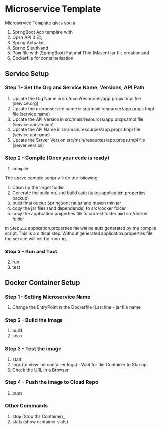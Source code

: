 # Microservice Template

Microservice Template gives you a 

1. SpringBoot App template with 
2. Open API 3 Ex, 
3. Spring Actuator, 
4. Spring Sleuth and 
5. Pom file with (SpringBoot) Fat and Thin (Maven) jar file creation and 
6. Dockerfile for containerisation.

## Service Setup

### Step 1 - Set the Org and Service Name, Versions, API Path

1. Update the Org Name in src/main/resources/app.props.tmpl file (service.org)
2. Update the microoservice name in src/main/resources/app.props.tmpl file (service.name)
3. Update the API Version in src/main/resources/app.props.tmpl file (service.api.version)
4. Update the API Name in src/main/resources/app.props.tmpl file (service.api.name)
5. Update the Server Version src/main/resources/app.props.tmpl file (server.version)

###  Step 2 - Compile (Once your code is ready) 

1. compile 

The above compile script will do the following

1. Clean up the target folder
2. Generate the build no. and build date (takes application.properties backup)
3. build final output SpringBoot fat jar and maven thin jar
4. copy the jar files (and dependencis) to src/docker folder
5. copy the application.properties file to current folder and src/docker folder

In Step 2.2 application.properties file will be auto generated by the compile script. This is a critical step.
Without generated application.properties file the service will not be running.

###  Step 3 - Run and Test

2. run
3. test

## Docker Container Setup

### Step 1 - Setting Microservice Name

1. Change the EntryPoint in the Dockerfile (Last line - jar file name)

### Step 2 - Build the image

1. build
2. scan

### Step 3 - Test the image

1. start
2. logs (to view the container logs) - Wait for the Container to Startup
3. Check the URL in a Browser

### Step 4 - Push the image to Cloud Repo

1. push

### Other Commands

1. stop (Stop the Container)_
2. stats (show container stats)


